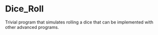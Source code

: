 # Dice_Roll
Trivial program that simulates rolling a dice that can be implemented with other advanced programs.
